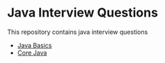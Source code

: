 # Java Interview Questions
This repository contains java interview questions

- [Java Basics](questions/basics/basics.MD)
- [Core Java](questions/core/core.MD)